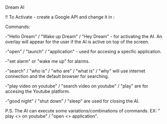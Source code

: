 Dream AI


!! To Activate - create a Google API and change it in :


Commands:

-"Hello Dream" / "Wake up Dream" / "Hey Dream" - for activating the AI. An overlay will appear for the user if the AI is active on top of the screen.

-"open" / "launch" / "application" - used for accesing a specfic application.

-"set alarm" or "wake me up" for alarms.

-"search" / "who is" / "who are" / "what is" / "why" will use internet connection and the default browser for searching.

-"play video on youtube" / "search video on youtube" / "play" are for accesing the Youtube platform.

-"good night" / "shut down" / "sleep" are used for closing the AI.

P.S. The AI can execute some variations/combinations of commands. EX: " play <<name of video>> on youtube" / "open <<name of app>> application".
